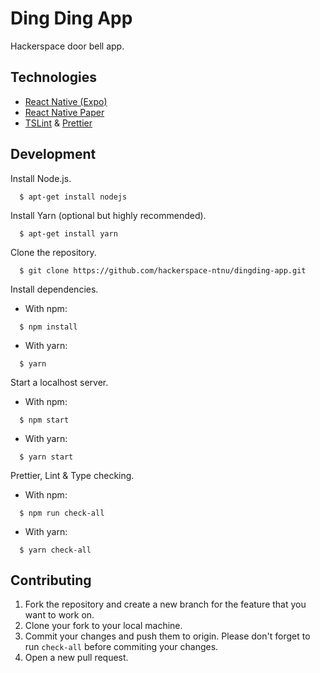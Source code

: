 # Ding Ding App
Hackerspace door bell app.

## Technologies
- [React Native (Expo)](https://docs.expo.io/versions/latest/)
- [React Native Paper](https://callstack.github.io/react-native-paper/)
- [TSLint](https://palantir.github.io/tslint/) & [Prettier](https://github.com/prettier/prettier)

## Development

Install Node.js.
```
  $ apt-get install nodejs
```
Install Yarn (optional but highly recommended).
```
  $ apt-get install yarn
```
Clone the repository.
```
  $ git clone https://github.com/hackerspace-ntnu/dingding-app.git
```
Install dependencies.
- With npm:
```
  $ npm install
```
- With yarn:
```
  $ yarn
```
Start a localhost server.
- With npm:
```
  $ npm start
```
- With yarn:
```
  $ yarn start
```
Prettier, Lint & Type checking.
- With npm:
```
  $ npm run check-all
```
- With yarn:
```
  $ yarn check-all
```
## Contributing
1. Fork the repository and create a new branch for the feature that you want to work on.
2. Clone your fork to your local machine.
3. Commit your changes and push them to origin. Please don't forget to run `check-all` before commiting your changes.
4. Open a new pull request.

